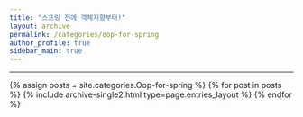 ```yaml
---
title: "스프링 전에 객체지향부터!"
layout: archive
permalink: /categories/oop-for-spring
author_profile: true
sidebar_main: true
---
```


<!-- 공백이 포함되어 있는 카테고리 이름의 경우 site.categories['a b c'] 이런식으로! -->

***

{% assign posts = site.categories.Oop-for-spring %}
{% for post in posts %} {% include archive-single2.html type=page.entries_layout %} {% endfor %}